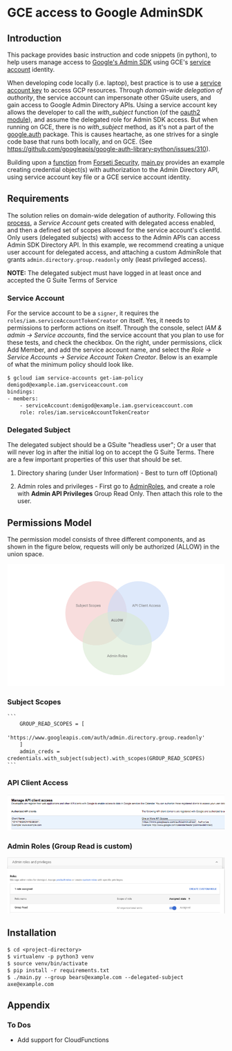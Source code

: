 # GCE access to Google AdminSDK


## Introduction 

This package provides basic instruction and code snippets (in python), to help users manage access to [Google's Admin SDK](https://developers.google.com/admin-sdk/) using GCE's [service account](https://cloud.google.com/compute/docs/access/create-enable-service-accounts-for-instances) identity. 

When developing code locally (i.e. laptop), best practice is to use a [service account key](https://cloud.google.com/iam/docs/creating-managing-service-account-keys) to access GCP resources. Through _domain-wide delegation of authority_, the service account can impersonate other GSuite users, and gain access to Google Admin Directory APIs. Using a service account key allows the developer to call the _with_subject_ function (of the [oauth2 module](https://google-auth.readthedocs.io/en/latest/reference/google.oauth2.service_account.html)), and assume the delegated role for Admin SDK access. But when running on GCE, there is no _with_subject_ method, as it's not a part of the [google.auth](https://google-auth.readthedocs.io/en/latest/reference/google.auth.html#google.auth.default) package. This is causes heartache, as one strives for a single code base that runs both locally, and on GCE. (See https://github.com/googleapis/google-auth-library-python/issues/310).

Building upon a [function](https://github.com/GoogleCloudPlatform/forseti-security/blob/c8d1485e5c88673d8c6190ba0e9a7c22013db385/google/cloud/forseti/common/gcp_api/api_helpers.py#L29-L66) from [Forseti Security](https://forsetisecurity.org/), [main.py](./main.py) provides an example creating credential object(s) with authorization to the Admin Directory API, using service account key file or a GCE service account identity. 


## Requirements

The solution relies on domain-wide delegation of authority. Following this [process](https://developers.google.com/admin-sdk/directory/v1/guides/delegation), a _Service Account_ gets created with delegated access enabled, and then a defined set of scopes allowed for the service account's clientId. Only users (delegated subjects) with access to the Admin APIs can access Admin SDK Directory API. In this example, we recommend creating a unique user account for delegated access, and attaching a custom AdminRole that grants `admin.directory.group.readonly` only (least privileged access). 

  **NOTE:** The delegated subject must have logged in at least once and accepted the G Suite Terms of Service

### Service Account

For the service account to be a `signer`, it requires the `roles/iam.serviceAccountTokenCreator` on itself. Yes, it needs to permissions to perform actions on itself. Through the console, select _IAM & admin -> Service accounts_, find the service account that you plan to use for these tests, and check the checkbox. On the right, under permissions, click Add Member, and add the service account name, and select the _Role -> Service Accounts -> Service Account Token Creator_. Below is an example of what the minimum policy should look like. 

	$ gcloud iam service-accounts get-iam-policy demigod@example.iam.gserviceaccount.com
	bindings:
	- members:
  		- serviceAccount:demigod@example.iam.gserviceaccount.com
  		role: roles/iam.serviceAccountTokenCreator


### Delegated Subject 

The delegated subject should be a GSuite "headless user"; Or a user that will never log in after the initial log on to accept the G Suite Terms. There are a few important properties of this user that should be set. 

  1. Directory sharing (under User Information) - Best to turn off (Optional)

  2. Admin roles and privileges - First go to [AdminRoles](https://support.google.com/a/answer/2406043?hl=en), and create a role with **Admin API Privileges** Group Read Only. Then attach this role to the user. 

## Permissions Model 

The permission model consists of three different components, and as shown in the figure below, requests will only be authorized (ALLOW) in the union space. 

![](./pics/permission_model.png "Permission model")

### Subject Scopes 
	```
		GROUP_READ_SCOPES = [
    		'https://www.googleapis.com/auth/admin.directory.group.readonly'
		]
		admin_creds = credentials.with_subject(subject).with_scopes(GROUP_READ_SCOPES)
	```

### API Client Access

![](./pics/api_access.png "API Access")

### Admin Roles (Group Read is custom)

![](./pics/admin_role.png "Admin Role")

## Installation 

	$ cd <project-directory>
	$ virtualenv -p python3 venv
	$ source venv/bin/activate
	$ pip install -r requirements.txt  
	$ ./main.py --group bears@example.com --delegated-subject axe@example.com

## Appendix

### To Dos 
- Add support for CloudFunctions








